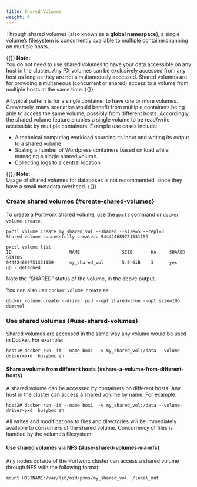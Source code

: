 ```yaml
---
title: Shared Volumes
weight: 4
---
```


Through shared volumes \(also known as a **global namespace**\), a single volume’s filesystem is concurrently available to multiple containers running on multiple hosts.

{{<info>}}
**Note:**  
You do not need to use shared volumes to have your data accessible on any host in the cluster. Any PX volumes can be exclusively accessed from any host as long as they are not simultaneously accessed. Shared volumes are for providing simultaneous \(concurrent or shared\) access to a volume from multiple hosts at the same time.
{{</info>}}

A typical pattern is for a single container to have one or more volumes. Conversely, many scenarios would benefit from multiple containers being able to access the same volume, possibly from different hosts. Accordingly, the shared volume feature enables a single volume to be read/write accessible by multiple containers. Example use cases include:

* A technical computing workload sourcing its input and writing its output to a shared volume.
* Scaling a number of Wordpress containers based on load while managing a single shared volume.
* Collecting logs to a central location

{{<info>}}
**Note:**  
Usage of shared volumes for databases is not recommended, since they have a small metadata overhead.
{{</info>}}

### Create shared volumes {#create-shared-volumes}

To create a Portworx shared volume, use the `pxctl` command or `docker volume create`.

```text
pxctl volume create my_shared_vol --shared --size=5 --repl=3
Shared volume successfully created: 944424689751331159

pxctl volume list
ID			            NAME		        SIZE	   HA	  SHARED	STATUS
944424689751331159	    my_shared_vol	    5.0 GiB	   3	  yes	    up - detached
```

Note the “SHARED” status of the volume, in the above output.

You can also use `docker volume create` as

```text
docker volume create --driver pxd --opt shared=true --opt size=10G demovol
```

### Use shared volumes {#use-shared-volumes}

Shared volumes are accessed in the same way any volume would be used in Docker. For example:

```text
host1# docker run -it --name box1  -v my_shared_vol:/data --volume-driver=pxd  busybox sh
```

#### Share a volume from different hosts {#share-a-volume-from-different-hosts}

A shared volume can be accessed by containers on different hosts. Any host in the cluster can access a shared volume by name. For example:

```text
host2# docker run -it --name box1  -v my_shared_vol:/data --volume-driver=pxd  busybox sh
```

All writes and modifications to files and directories will be immediately available to consumers of the shared volume. Concurrency of files is handled by the volume’s filesystem.

#### Use shared volumes via NFS {#use-shared-volumes-via-nfs}

Any nodes outside of the Portworx cluster can access a shared volume through NFS with the following format:

```text
mount HOSTNAME:/var/lib/osd/pxns/my_shared_vol  /local_mnt
```
